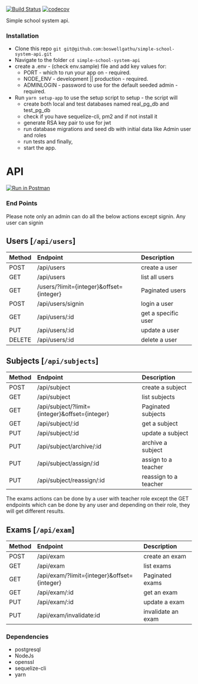 [![Build Status](https://travis-ci.org/boswellgathu/simple-school-system-api.svg?branch=master)](https://travis-ci.org/boswellgathu/simple-school-system-api)
[![codecov](https://codecov.io/gh/boswellgathu/simple-school-system-api/branch/master/graph/badge.svg)](https://codecov.io/gh/boswellgathu/simple-school-system-api)

Simple school system api.

### Installation
* Clone this repo `git git@github.com:boswellgathu/simple-school-system-api.git`
* Navigate to the folder `cd simple-school-system-api`
* create a .env - (check env.sample) file and add key values for:
    - PORT - which to run your app on - required.
    - NODE_ENV - development || production - required.
    - ADMINLOGIN - password to use for the default seeded admin - required.
* Run `yarn setup-app`  to use the setup script to setup - the script will
    - create both local and test databases named real_pg_db and test_pg_db
    - check if you have sequelize-cli, pm2 and if not install it
    - generate RSA key pair to use for jwt
    - run database migrations and seed db with initial data like Admin user and roles
    - run tests and finally,
    - start the app.


# API

[![Run in Postman](https://run.pstmn.io/button.svg)](https://app.getpostman.com/run-collection/5dd06a9ec49d8c04cafa)

### End Points

Please note only an admin can do all the below actions except signin. Any user can signin

## Users [`/api/users`]

| Method     | Endpoint                                 | Description         |
| :-------   | :--------------------------------------  | :-------------      |
|POST        |/api/users                                |create a user        |
|GET         |/api/users                                |list all users       |
|GET         | /users/?limit={integer}&offset={integer} |Paginated users      |
|POST        |/api/users/signin                         |login a user         |
|GET         |/api/users/:id                            |get a specific user   |
|PUT         |/api/users/:id                            |update a user        |
|DELETE      |/api/users/:id                            |delete a user        |


## Subjects [`/api/subjects`]

| Method     | Endpoint                                        | Description         |
| :-------   | :--------------------------------------------   | :-------------      |
|POST        |/api/subject                                     |create  a subject    |
|GET         |/api/subject                                     |list subjects        |
|GET         |/api/subject/?limit={integer}&offset={integer}   |Paginated subjects   |
|GET         |/api/subject/:id                                 |get a subject        |
|PUT         |/api/subject/:id                                 |update a subject     |
|PUT         |/api/subject/archive/:id                         |archive a subject    |
|PUT         |/api/subject/assign/:id                          |assign to a teacher  |
|PUT         |/api/subject/reassign/:id                        |reassign to a teacher|

The exams actions can be done by a user with teacher role except the GET endpoints which can be done by any user and depending on their role, they will get different results.
## Exams [`/api/exam`]

| Method     | Endpoint                                        | Description         |
| :-------   | :--------------------------------------------   | :-------------      |
|POST        |/api/exam                                        |create an exam       |
|GET         |/api/exam                                        |list exams           |
|GET         |/api/exam/?limit={integer}&offset={integer}      |Paginated exams      |
|GET         |/api/exam/:id                                    |get an exam          |
|PUT         |/api/exam/:id                                    |update a exam        |
|PUT         |/api/exam/invalidate:id                          |invalidate an exam   |

### Dependencies
* postgresql
* NodeJs
* openssl
* sequelize-cli
* yarn
